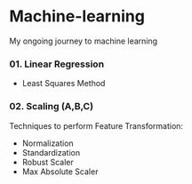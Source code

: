 # Machine-learning
My ongoing journey to machine learning

### 01. Linear Regression
- Least Squares Method
### 02. Scaling (A,B,C)
Techniques to perform Feature Transformation:
- Normalization
- Standardization
- Robust Scaler
- Max Absolute Scaler
